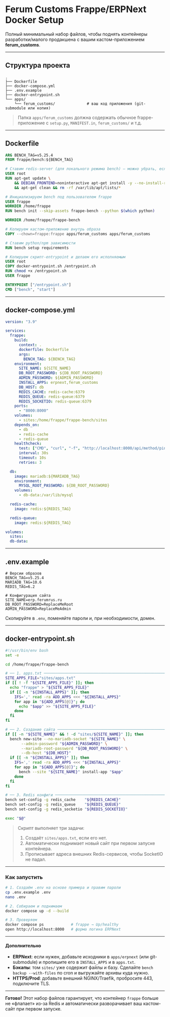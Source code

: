 # Ferum Customs Frappe/ERPNext Docker Setup

Полный минимальный набор файлов, чтобы поднять контейнеры разработки/малого продакшена с вашим кастом-приложением **ferum_customs**.

---

## Структура проекта

```
.
├── Dockerfile
├── docker-compose.yml
├── .env.example
├── docker-entrypoint.sh
└── apps/
    └── ferum_customs/              # ваш код приложения (git-submodule или копия)
```

> Папка `apps/ferum_customs` должна содержать обычное frappe-приложение с `setup.py`, `MANIFEST.in`, `ferum_customs/` и т.д.

---

## Dockerfile

```dockerfile
ARG BENCH_TAG=v5.25.4
FROM frappe/bench:${BENCH_TAG}

# Ставим redis-server (для локального режима bench) — можно убрать, если используете внешние Redis-контейнеры
USER root
RUN apt-get update \
    && DEBIAN_FRONTEND=noninteractive apt-get install -y --no-install-recommends redis-server \
    && apt-get clean && rm -rf /var/lib/apt/lists/*

# Инициализируем bench под пользователем frappe
USER frappe
WORKDIR /home/frappe
RUN bench init --skip-assets frappe-bench --python $(which python)

WORKDIR /home/frappe/frappe-bench

# Копируем кастом-приложение внутрь образа
COPY --chown=frappe:frappe apps/ferum_customs apps/ferum_customs

# Ставим python/npm зависимости
RUN bench setup requirements

# Копируем скрипт-entrypoint и делаем его исполняемым
USER root
COPY docker-entrypoint.sh /entrypoint.sh
RUN chmod +x /entrypoint.sh
USER frappe

ENTRYPOINT ["/entrypoint.sh"]
CMD ["bench", "start"]
```

---

## docker-compose.yml

```yaml
version: "3.9"

services:
  frappe:
    build:
      context: .
      dockerfile: Dockerfile
      args:
        BENCH_TAG: ${BENCH_TAG}
    environment:
      SITE_NAME: ${SITE_NAME}
      DB_ROOT_PASSWORD: ${DB_ROOT_PASSWORD}
      ADMIN_PASSWORD: ${ADMIN_PASSWORD}
      INSTALL_APPS: erpnext,ferum_customs
      DB_HOST: db
      REDIS_CACHE: redis-cache:6379
      REDIS_QUEUE: redis-queue:6379
      REDIS_SOCKETIO: redis-queue:6379
    ports:
      - "8000:8000"
    volumes:
      - sites:/home/frappe/frappe-bench/sites
    depends_on:
      - db
      - redis-cache
      - redis-queue
    healthcheck:
      test: ["CMD", "curl", "-f", "http://localhost:8000/api/method/ping"]
      interval: 30s
      timeout: 10s
      retries: 3

  db:
    image: mariadb:${MARIADB_TAG}
    environment:
      MYSQL_ROOT_PASSWORD: ${DB_ROOT_PASSWORD}
    volumes:
      - db-data:/var/lib/mysql

  redis-cache:
    image: redis:${REDIS_TAG}

  redis-queue:
    image: redis:${REDIS_TAG}

volumes:
  sites:
  db-data:
```

---

## .env.example

```
# Версии образов
BENCH_TAG=v5.25.4
MARIADB_TAG=10.6
REDIS_TAG=6.2

# Конфигурация сайта
SITE_NAME=erp.ferumrus.ru
DB_ROOT_PASSWORD=ReplaceMeRoot
ADMIN_PASSWORD=ReplaceMeAdmin
```

Скопируйте в `.env`, поменяйте пароли и, при необходимости, домен.

---

## docker-entrypoint.sh

```bash
#!/usr/bin/env bash
set -e

cd /home/frappe/frappe-bench

# ── 1. apps.txt ────────────────────────────────────────────────────────────
SITE_APPS_FILE="sites/apps.txt"
if [[ ! -f "${SITE_APPS_FILE}" ]]; then
  echo "frappe" > "${SITE_APPS_FILE}"
  if [[ -n "${INSTALL_APPS}" ]]; then
    IFS=',' read -ra ADD_APPS <<< "${INSTALL_APPS}"
    for app in "${ADD_APPS[@]}"; do
      echo "$app" >> "${SITE_APPS_FILE}"
    done
  fi
fi

# ── 2. Создание сайта ────────────────────────────────────────────────────
if [[ -n "${SITE_NAME}" && ! -d "sites/${SITE_NAME}" ]]; then
  bench new-site --no-mariadb-socket "${SITE_NAME}" \
       --admin-password "${ADMIN_PASSWORD}" \
       --mariadb-root-password "${DB_ROOT_PASSWORD}" \
       --db-host "${DB_HOST}"
  if [[ -n "${INSTALL_APPS}" ]]; then
    IFS=',' read -ra ADD_APPS <<< "${INSTALL_APPS}"
    for app in "${ADD_APPS[@]}"; do
      bench --site "${SITE_NAME}" install-app "$app"
    done
  fi
fi

# ── 3. Redis конфиги ─────────────────────────────────────────────────────
bench set-config -g redis_cache    "${REDIS_CACHE}"
bench set-config -g redis_queue    "${REDIS_QUEUE}"
bench set-config -g redis_socketio "${REDIS_SOCKETIO}"

exec "$@"
```

> Скрипт выполняет три задачи:
>
> 1. Создаёт `sites/apps.txt`, если его нет.
> 2. Автоматически поднимает новый сайт при первом запуске контейнера.
> 3. Прописывает адреса внешних Redis-сервисов, чтобы SocketIO не падал.

---

### Как запустить

```bash
# 1. Создаём .env на основе примера и правим пароли
cp .env.example .env
nano .env

# 2. Собираем и поднимаем
docker compose up -d --build

# 3. Проверяем
docker compose ps            # frappe → Up/healthy
open http://localhost:8000   # форма логина ERPNext
```

---

#### Дополнительно

* **ERPNext**: если нужен, добавьте исходники в `apps/erpnext` (или git-submodule) и пропишите его в `INSTALL_APPS` и в `apps.txt`.
* **Бэкапы**: том `sites/` уже содержит файлы и базу. Сделайте `bench backup --with-files` по cron и выгружайте архивы куда нужно.
* **HTTPS/Prod**: добавьте внешний NGINX/Traefik, пробросите 443, подключите TLS.

---

**Готово!** Этот набор файлов гарантирует, что контейнер `frappe` больше не «флапает» из-за Redis и автоматически разворачивает ваш кастом-сайт при первом запуске.

